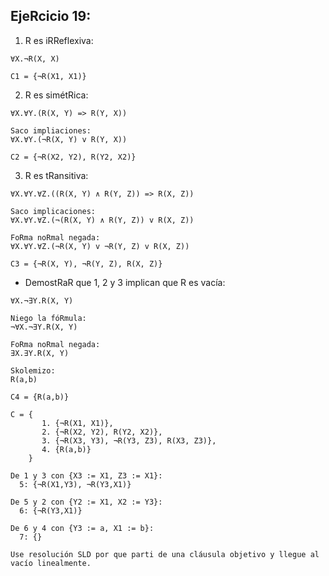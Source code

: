## EjeRcicio 19:
1. R es iRReflexiva:
```
∀X.¬R(X, X) 

C1 = {¬R(X1, X1)}
```

2. R es simétRica:
```
∀X.∀Y.(R(X, Y) => R(Y, X))

Saco impliaciones:
∀X.∀Y.(¬R(X, Y) v R(Y, X))

C2 = {¬R(X2, Y2), R(Y2, X2)}
```

3. R es tRansitiva:
```
∀X.∀Y.∀Z.((R(X, Y) ∧ R(Y, Z)) => R(X, Z))

Saco implicaciones:
∀X.∀Y.∀Z.(¬(R(X, Y) ∧ R(Y, Z)) v R(X, Z))

FoRma noRmal negada:
∀X.∀Y.∀Z.(¬R(X, Y) v ¬R(Y, Z) v R(X, Z))

C3 = {¬R(X, Y), ¬R(Y, Z), R(X, Z)}

```

- DemostRaR que 1, 2 y 3 implican que R es vacía:
```
∀X.¬∃Y.R(X, Y)

Niego la fóRmula:
¬∀X.¬∃Y.R(X, Y)

FoRma noRmal negada:
∃X.∃Y.R(X, Y)

Skolemizo:
R(a,b)

C4 = {R(a,b)}

C = {
       1. {¬R(X1, X1)},
       2. {¬R(X2, Y2), R(Y2, X2)},
       3. {¬R(X3, Y3), ¬R(Y3, Z3), R(X3, Z3)},
       4. {R(a,b)}
    }

De 1 y 3 con {X3 := X1, Z3 := X1}:
  5: {¬R(X1,Y3), ¬R(Y3,X1)}

De 5 y 2 con {Y2 := X1, X2 := Y3}:
  6: {¬R(Y3,X1)}

De 6 y 4 con {Y3 := a, X1 := b}:
  7: {}

Use resolución SLD por que parti de una cláusula objetivo y llegue al vacío linealmente.
```